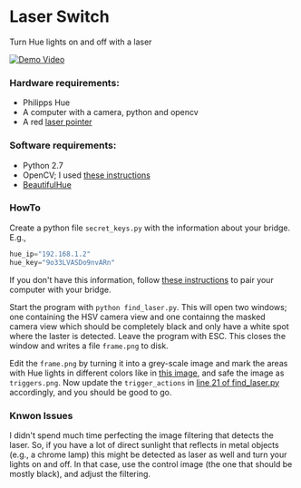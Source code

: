 # Laser Switch
Turn Hue lights on and off with a laser

[![Demo Video](http://img.youtube.com/vi/Q8bN9leSIg4/0.jpg)](http://www.youtube.com/watch?v=Q8bN9leSIg4)

### Hardware requirements: 
- Philipps Hue
- A computer with a camera, python and opencv
- A red [laser pointer](https://www.amazon.com/gp/product/B00SYIDQT2/ref=oh_aui_detailpage_o02_s01?ie=UTF8&psc=1)

### Software requirements:

- Python 2.7
- OpenCV; I used [these instructions](http://www.mobileway.net/2015/02/14/install-opencv-for-python-on-mac-os-x/)
- [BeautifulHue](https://github.com/allanbunch/beautifulhue)

### HowTo

Create a python file `secret_keys.py` with the information about your bridge. E.g.,

```python
hue_ip="192.168.1.2"
hue_key="9o33LVASDo9nvARn"
```

If you don't have this information, follow [these instructions](https://github.com/allanbunch/beautifulhue) to pair your computer with your bridge.

Start the program with `python find_laser.py`. This will open two windows; one containing the HSV camera view and one containng the masked camera view which should be completely black and only have a white spot where the laster is detected.
Leave the program with ESC. This closes the window and writes a file `frame.png` to disk. 

Edit the `frame.png` by turning it into a grey-scale image and mark the areas with Hue lights in different colors like in [this image](https://github.com/martinschaef/laserswitch/blob/master/triggers.png), and safe the image as `triggers.png`. Now update the `trigger_actions` in [line 21 of find_laser.py](https://github.com/martinschaef/laserswitch/blob/master/find_laser.py#L21) accordingly, and you should be good to go.

### Knwon Issues

I didn't spend much time perfecting the image filtering that detects the laser. So, if you have a lot of direct sunlight that reflects in metal objects (e.g., a chrome lamp) this might be detected as laser as well and turn your lights on and off. In that case, use the control image (the one that should be mostly black), and adjust the filtering.




